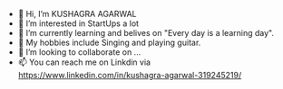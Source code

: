 - 👋 Hi, I’m KUSHAGRA AGARWAL 
- 👀 I’m interested in StartUps a lot
- 🌱 I’m currently learning and belives on "Every day is a learning day".
- 👀 My hobbies include Singing and playing guitar.
- 💞️ I’m looking to collaborate on ...
- 📫 You can reach me on Linkdin via https://www.linkedin.com/in/kushagra-agarwal-319245219/

<!---
agkush/agkush is a ✨ special ✨ repository because its `README.md` (this file) appears on your GitHub profile.
You can click the Preview link to take a look at your changes.
--->
